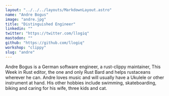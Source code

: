 ```yaml
---
layout: "../../../layouts/MarkdownLayout.astro"
name: "Andre Bogus"
image: "andre.jpg"
title: "Distinguished Engineer"
linkedin: ""
twitter: "https://twitter.com/llogiq"
mastodon: ""
github: "https://github.com/llogiq"
workshop: "clippy"
slug: "andre"
---
```


Andre Bogus is a German software engineer, a rust-clippy maintainer, This Week in Rust editor, the one and only Rust Bard and helps rustaceans wherever he can. Andre loves music and will usually have a Ukulele or other instrument at hand. His other hobbies include swimming, skateboarding, biking and caring for his wife, three kids and cat.
